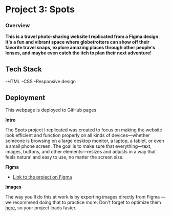 # Project 3: Spots

### Overview  

**This is a travel photo-sharing website I replicated from a Figma design. It's a fun and vibrant space where globetrotters can show off their favorite travel snaps, explore amazing places through other people's lenses, and maybe even catch the itch to plan their next adventure!**


## Tech Stack
-HTML
-CSS
-Responsive design 

## Deployment 
This webpage is deployed to GitHub pages

  
**Intro**
  
The Spots project I replicated was created to  focus on making the website look efficient and function properly on all kinds of devices—whether someone is browsing on a large desktop monitor, a laptop, a tablet, or even a small phone screen. The goal is to make sure that everything—text, images, buttons, and other elements—resizes and adjusts in a way that feels natural and easy to use, no matter the screen size.
  
**Figma**  
  
* [Link to the project on Figma](https://www.figma.com/file/BBNm2bC3lj8QQMHlnqRsga/Sprint-3-Project-%E2%80%94-Spots?type=design&node-id=2%3A60&mode=design&t=afgNFybdorZO6cQo-1)
  
**Images**  
  
The way you'll do this at work is by exporting images directly from Figma — we recommend doing that to practice more. Don't forget to optimize them [here](https://tinypng.com/), so your project loads faster. 
  


